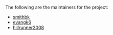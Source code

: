 The following are the maintainers for the project:

* [smithbk](https://github.com/smithbk)
* [evangk6](https://github.com/evangk6)
* [hillrunner2008](https://github.com/hillrunner2008)
